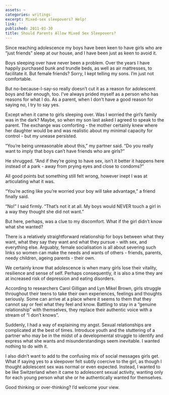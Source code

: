 ```yaml
---
assets: ~
categories: writings
excerpt: Mixed-sex sleepovers? Help!
link: ''
published: 2011-01-30
title: Should Parents Allow Mixed Sex Sleepovers?
---
```

Since reaching adolescence my boys have been keen to have girls who are “just friends” sleep at our house, and I have been just as keen to avoid it.

Boys sleeping over have never been a problem. Over the years I have
happily purchased bunk and trundle beds, as well as air mattresses, to
facilitate it. But female friends? Sorry, I kept telling my sons. I’m
just not comfortable.

But no-because-I-say-so really doesn’t cut it as a reason for adolescent
boys and fair enough, too. I’ve always prided myself as a person who has
reasons for what I do. As a parent, when I don’t have a good reason for
saying no, I try to say yes.

Except when it came to girls sleeping over. Was I worried the girl’s
family was in the dark? Maybe, so when my son last asked I agreed to
speak to the parent. The exchange was comforting - the mother certainly
knew where her daughter would be and was realistic about my minimal
capacity for control - but my unease persisted.

“You’re being unreasonable about this,” my partner said. “Do you really
want to imply that boys can’t have friends who are girls?”

He shrugged. “And if they’re going to have sex, isn’t it better it
happens here instead of a park - away from prying eyes and close to
condoms?”

All good points but something still felt wrong, however inept I was at
articulating what it was.

“You’re acting like you’re worried your boy will take advantage,” a
friend finally said.

“No!” I said firmly. “That’s not it at all. My boys would NEVER touch a
girl in a way they thought she did not want.”

But here, perhaps, was a clue to my discomfort. What if the girl didn’t
know what she wanted?

There is a relatively straightforward relationship for boys between what
they want, what they say they want and what they pursue - with sex, and
everything else. Arguably, female socialisation is all about severing
such links so women can make the needs and wants of others - friends,
parents, needy children, ageing parents - their own.

We certainly know that adolescence is when many girls lose their
vitality, resilience and sense of self. Perhaps consequently, it is also
a time they are at increased risk of depression and eating disorders.

According to researchers Carol Gilligan and Lyn Mikel Brown, girls
struggle throughout their teens to take their own experiences, feelings
and thoughts seriously. Some can arrive at a place where it seems to
them that they cannot say or feel what they feel and know. Battling to
stay in a “genuine relationship” with themselves, they replace their
authentic voice with a stream of “I don’t knows”.

Suddenly, I had a way of explaining my angst. Sexual relationships are
complicated at the best of times. Introduce youth and the stuttering of
a partner who may be in the midst of a developmental struggle to
identify and express what she wants and misunderstandings seem
inevitable. I wanted nothing to do with it.

I also didn’t want to add to the confusing mix of social messages girls
get. What if saying yes to a sleepover felt subtly coercive to the girl,
as though I thought adolescent sex was normal or even expected. Instead,
I wanted to be like Switzerland when it came to adolescent sexual
activity, wanting only for each young person what she or he
authentically wanted for themselves.

Good thinking or over-thinking? I’d welcome your view.